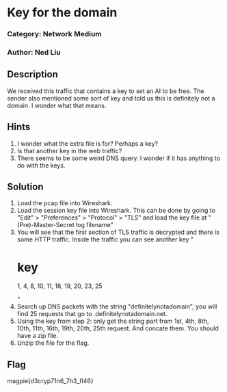 # Key for the domain
### Category: Network Medium
### Author: Ned Liu

## Description
We received this traffic that contains a key to set an AI to be free. The sender also mentioned some sort of key and told us this is definitely not a domain. I wonder what that means.

## Hints
1. I wonder what the extra file is for? Perhaps a key?
2. Is that another key in the web traffic?
3. There seems to be some weird DNS query. I wonder if it has anything to do with the keys.

## Solution
1. Load the pcap file into Wireshark.
2. Load the session key file into Wireshark. This can be done by going to "Edit" > "Preferences" > "Protocol" > "TLS" and load the key file at "(Pre)-Master-Secret log filename"
3. You will see that the first section of TLS traffic is decrypted and there is some HTTP traffic. Inside the traffic you can see another key "<h1>key</h1><p>1, 4, 8, 10, 11, 16, 19, 20, 23, 25</p>"
4. Search up DNS packets with the string "definitelynotadomain", you will find 25 requests that go to <string>.definitelynotadomain.net.
5. Using the key from step 2: only get the string part from 1st, 4th, 8th, 10th, 11th, 16th, 19th, 20th, 25th request. And concate them. You should have a zip file.
6. Unzip the file for the flag.

## Flag

magpie{d3cryp71n6_7h3_fl46}
